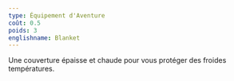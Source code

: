 ```yaml
---
type: Équipement d'Aventure
coût: 0.5
poids: 3
englishname: Blanket
---
```

Une couverture épaisse et chaude pour vous protéger des froides températures.